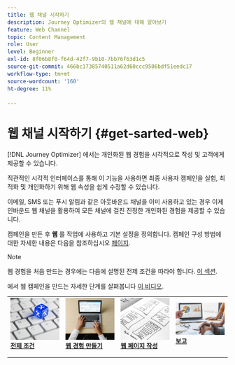 ```yaml
---
title: 웹 채널 시작하기
description: Journey Optimizer의 웹 채널에 대해 알아보기
feature: Web Channel
topic: Content Management
role: User
level: Beginner
exl-id: 8f06b8f0-f64d-42f7-9b10-7bb76f63d1c5
source-git-commit: 466bc17385740511a62d60ccc9506bdf51eedc17
workflow-type: tm+mt
source-wordcount: '160'
ht-degree: 11%

---
```


# 웹 채널 시작하기 {#get-sarted-web}

[!DNL Journey Optimizer] 에서는 개인화된 웹 경험을 시각적으로 작성 및 고객에게 제공할 수 있습니다.

직관적인 시각적 인터페이스를 통해 이 기능을 사용하면 최종 사용자 캠페인을 실험, 최적화 및 개인화하기 위해 웹 속성을 쉽게 수정할 수 있습니다.

이메일, SMS 또는 푸시 알림과 같은 아웃바운드 채널을 이미 사용하고 있는 경우 이제 인바운드 웹 채널을 활용하여 모든 채널에 걸친 진정한 개인화된 경험을 제공할 수 있습니다.

캠페인을 만든 후 **웹** 를 작업에 사용하고 기본 설정을 정의합니다. 캠페인 구성 방법에 대한 자세한 내용은 다음을 참조하십시오 [페이지](../campaigns/create-campaign.md#configure).

>[!NOTE]
>
>웹 경험을 처음 만드는 경우에는 다음에 설명된 전제 조건을 따라야 합니다. [이 섹션](web-prerequisites.md).

에서 웹 캠페인을 만드는 자세한 단계를 살펴봅니다 [이 비디오](create-web.md#video).

<table style="table-layout:fixed"><tr style="border: 0;">
<td>
<a href="web-prerequisites.md">
<img alt="리드" src="../assets/do-not-localize/web-prerequisites.jpg">
</a>
<div><a href="web-prerequisites.md"><strong>전제 조건</strong>
</div>
<p>
</td>
<td>
<a href="create-web.md">
<img alt="드물게" src="../assets/do-not-localize/web-create.jpg">
</a>
<div>
<a href="create-web.md"><strong>웹 경험 만들기</strong></a>
</div>
<p></td>
<td>
<a href="author-web.md">
<img alt="유효성 검사" src="../assets/do-not-localize/web-design.jpg">
</a>
<div>
<a href="author-web.md"><strong>웹 페이지 작성 </strong></a>
</div>
<p>
</td>
<td>
<a href="../reports/campaign-global-report.md#web-tab.md">
<img alt="유효성 검사" src="../assets/do-not-localize/web-reporting.jpg">
</a>
<div>
<a href="../reports/campaign-global-report.md#web-tab"><strong>보고</strong></a>
</div>
<p>
</td>
</tr></table>


